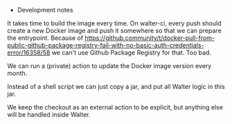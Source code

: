 * Development notes

It takes time to build the image every time. On walter-ci, every push
should create a new Docker image and push it somewhere so that we can
prepare the entrypoint. Because of
https://github.community/t/docker-pull-from-public-github-package-registry-fail-with-no-basic-auth-credentials-error/16358/58
we can't use Github Package Registry for that. Too bad.

We can run a (private) action to update the Docker image version every
month.

Instead of a shell script we can just copy a jar, and put all Walter
logic in this jar.

We keep the checkout as an external action to be explicit, but
anything else will be handled inside Walter.
